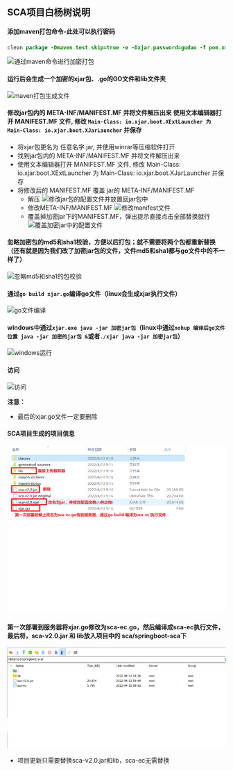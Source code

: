 ## SCA项目白杨树说明

#### 添加maven打包命令-此处可以执行密码
```java
clean package -Dmaven.test.skip=true -e -Dxjar.password=gudao -f pom.xml
```
![通过maven命令进行加密打包](../resource/plugin/maven-xjar-通过maven命令进行加密打包.png)

#### 运行后会生成一个加密的xjar包、.go的GO文件和lib文件夹
![maven打包生成文件](../resource/plugin/maven-xjar-maven打包生成文件.png)

#### 修改jar包内的 META-INF/MANIFEST.MF 并将文件解压出来 使用文本编辑器打开 MANIFEST.MF 文件, 修改 `Main-Class: io.xjar.boot.XExtLauncher 为 Main-Class: io.xjar.boot.XJarLauncher` 并保存
* 将xjar包更名为 任意名字.jar, 并使用winrar等压缩软件打开
* 找到jar包内的 META-INF/MANIFEST.MF 并将文件解压出来
* 使用文本编辑器打开 MANIFEST.MF 文件, 修改 Main-Class: io.xjar.boot.XExtLauncher 为 Main-Class: io.xjar.boot.XJarLauncher 并保存
* 将修改后的 MANIFEST.MF 覆盖 jar的 META-INF/MANIFEST.MF
    * 解压
      ![修改jar包的配置文件并放置回jar包中](../resource/plugin/maven-xjar-修改jar包的配置文件并放置回jar包中.png)
    * 修改META-INF/MANIFEST.MF
      ![修改manifest文件](../resource/plugin/maven-xjar-修改manifest文件.png)
    * 覆盖掉加密jar下的MANIFEST.MF，弹出提示直接点击全部替换就行
      ![覆盖加密jar中的配置文件](../resource/plugin/maven-xjar-覆盖加密jar中的配置文件.png)

#### 忽略加密包的md5和sha1校验，方便以后打包；就不需要将两个包都重新替换（还有就是因为我们改了加密jar包的文件，文件md5和sha1都与go文件中的不一样了）
![忽略md5和sha1的包校验](../resource/plugin/maven-xjar-忽略md5和sha1的包校验.png)

#### 通过`go build xjar.go`编译go文件（linux会生成xjar执行文件）
![go文件编译](../resource/plugin/maven-xjar-go文件编译.png)

#### windows中通过`xjar.exe java -jar 加密jar包`（linux中通过`nohup 编译后go文件位置 java -jar 加密的jar包 &`或者`./xjar java -jar 加密jar包`）
![windows运行](../resource/plugin/maven-xjar-windows运行.png)

#### 访问
![访问](../resource/plugin/maven-xjar-访问.png)

**注意：**
* 最后的xjar.go文件一定要删除

#### SCA项目生成的项目信息
![img_2.png](img_2.png)

#### 第一次部署到服务器将xjar.go修改为sca-ec.go，然后编译成sca-ec执行文件，最后将，sca-v2.0.jar 和 lib放入项目中的 sca/springboot-sca下
![img.png](img.png)
* 项目更新只需要替换sca-v2.0.jar和lib，sca-ec无需替换
